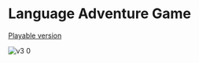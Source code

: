 # Language Adventure Game
[Playable version](http://version-three.s3-website-us-east-1.amazonaws.com)

![v3 0](https://github.com/user-attachments/assets/2679c27b-2813-4b2c-ad3b-98a7716dd38c)

